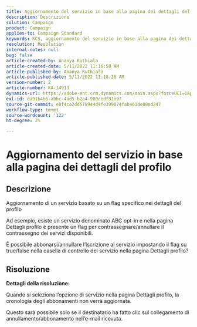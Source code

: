 ```yaml
---
title: Aggiornamento del servizio in base alla pagina dei dettagli del profilo
description: Descrizione
solution: Campaign
product: Campaign
applies-to: Campaign Standard
keywords: KCS, aggiornamento del servizio in base alla pagina dei dettagli del profilo
resolution: Resolution
internal-notes: null
bug: false
article-created-by: Ananya Kuthiala
article-created-date: 5/11/2022 11:16:58 AM
article-published-by: Ananya Kuthiala
article-published-date: 5/11/2022 11:18:26 AM
version-number: 2
article-number: KA-14913
dynamics-url: https://adobe-ent.crm.dynamics.com/main.aspx?forceUCI=1&pagetype=entityrecord&etn=knowledgearticle&id=9bbe52db-1bd1-ec11-a7b5-0022480a8e40
exl-id: da91b4b6-abbc-4ad5-b2a4-900cedf81e97
source-git-commit: e8f4ca2dd578944d4fe399074fab461de88ad247
workflow-type: tm+mt
source-wordcount: '122'
ht-degree: 2%

---
```


# Aggiornamento del servizio in base alla pagina dei dettagli del profilo

## Descrizione


Aggiornamento di un servizio basato su un flag specifico nei dettagli del profilo



Ad esempio, esiste un servizio denominato ABC opt-in e nella pagina Dettagli profilo è presente un flag per contrassegnare/annullare il contrassegno dei servizi disponibili.

È possibile abbonarsi/annullare l’iscrizione al servizio impostando il flag su true/false nella casella di controllo del servizio nella pagina Dettagli profilo?
















## Risoluzione


<b>Dettagli della risoluzione:</b>



Quando si seleziona l’opzione di servizio nella pagina Dettagli profilo, la cronologia degli abbonamenti non verrà aggiornata.

Questo sarà possibile solo se il destinatario ha fatto clic sul collegamento di annullamento/abbonamento nell’e-mail ricevuta.
